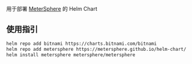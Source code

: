 用于部署 [MeterSphere](https://github.com/metersphere/metersphere) 的 Helm Chart

## 使用指引

```bash
helm repo add bitnami https://charts.bitnami.com/bitnami
helm repo add metersphere https://metersphere.github.io/helm-chart/
helm install metersphere metersphere/metersphere
```
